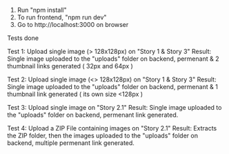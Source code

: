 1. Run "npm install"
2. To run frontend, "npm run dev"
3. Go to http://localhost:3000 on browser

Tests done

Test 1: Upload single image (> 128x128px) on "Story 1 & Story 3"
Result: Single image uploaded to the "uploads" folder on backend, permenant & 2 thumbnail links generated ( 32px and 64px )

Test 2: Upload single image (<> 128x128px) on "Story 1 & Story 3"
Result: Single image uploaded to the "uploads" folder on backend, permenant & 1 thumbnail link generated ( its own size <128px )

Test 3: Upload single image on "Story 2.1"
Result: Single image uploaded to the "uploads" folder on backend, permenant link generated.

Test 4: Upload a ZIP File containing images on "Story 2.1"
Result: Extracts the ZIP folder, then the images uploaded to the "uploads" folder on backend, multiple permenant link generated.

